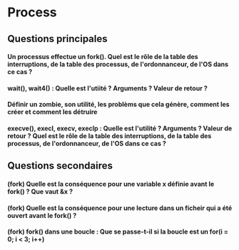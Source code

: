 # Process

## Questions principales

#### Un processus effectue un fork(). Quel est le rôle de la table des interruptions, de la table des processus, de l'ordonnanceur, de l'OS dans ce cas ?

#### wait(), wait4() : Quelle est l'utiité ? Arguments ? Valeur de retour ?

#### Définir un zombie, son utilité, les problèms que cela génère, comment les créer et comment les détruire

#### execve(), execl, execv, execlp : Quelle est l'utilité ? Arguments ? Valeur de retour ?  Quel est le rôle de la table des interruptions, de la table des processus, de l'ordonnanceur, de l'OS dans ce cas ?

## Questions secondaires

#### (fork) Quelle est la conséquence pour une variable x définie avant le fork() ? Que vaut &x ?

#### (fork) Quelle est la conséquence pour une lecture dans un ficheir qui a été ouvert avant le fork() ?

#### (fork) fork() dans une boucle : Que se passe-t-il si la boucle est un for(i = 0; i < 3; i++)
